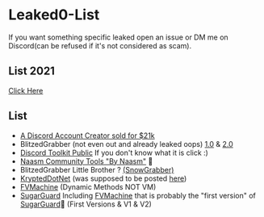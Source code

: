 # Leaked0-List

If you want something specific leaked open an issue or DM me on Discord(can be refused if it's not considered as scam).

## List 2021
[Click Here](https://github.com/HideakiAtsuyo/Leaked0-List-2021)

## List

- [A Discord Account Creator sold for $21k](https://github.com/Leaked0/21k-dollars-discord-account-creator)
- BlitzedGrabber (not even out and already leaked oops) [1.0](https://github.com/Leaked0/BlitzedGrabber/tree/1.0) & [2.0](https://github.com/Leaked0/BlitzedGrabber/tree/2.0)
- [Discord Toolkit Public](https://github.com/Leaked0/Discord-Toolkit-Public) If you don't know what it is click :)
- [Naasm Community Tools "By Naasm"](https://github.com/Leaked0/Naams-Community) :thinking:
- BlitzedGrabber Little Brother ? [(SnowGrabber)](https://github.com/Leaked0/SnowGrabber)
- [KryptedDotNet](https://github.com/Leaked0/KryptedDotNet) (was supposed to be posted [here](https://github.com/StvnedEagle1337/KryptedDotNet))
- [FVMachine](https://github.com/Leaked0/FVMachine) (Dynamic Methods NOT VM)
- [SugarGuard](https://github.com/Leaked0/SugarGuard) Including [FVMachine](https://github.com/Leaked0/FVMachine) that is probably the "first version" of [SugarGuard](https://github.com/Leaked0/SugarGuard)🤔 (First Versions & V1 & V2)
